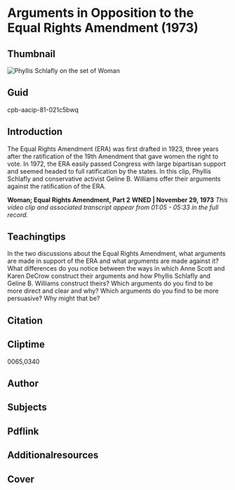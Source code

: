 # Arguments in Opposition to the Equal Rights Amendment (1973)

## Thumbnail

![Phyllis Schlafly on the set of Woman](https://s3.amazonaws.com/americanarchive.org/primary_source_sets/8_Feminism.jpg "Phyllis Schlafly on the set of Woman")


## Guid
cpb-aacip-81-021c5bwq

## Introduction

The Equal Rights Amendment (ERA) was first drafted in 1923, three years after the ratification of the 19th Amendment that gave women the right to vote. In 1972, the ERA easily passed Congress with large bipartisan support and seemed headed to full ratification by the states. In this clip, Phyllis Schlafly and conservative activist Geline B. Williams offer their arguments against the ratification of the ERA.

<b>Woman; Equal Rights Amendment, Part 2</b>
<b>WNED | November 29, 1973</b>
<i>This video clip and associated transcript appear from 01:05 - 05:33 in the full record.</i>

## Teachingtips

In the two discussions about the Equal Rights Amendment, what arguments are made in support of the ERA and what arguments are made against it? What differences do you notice between the ways in which Anne Scott and Karen DeCrow construct their arguments and how Phyllis Schlafly and Geline B. Williams construct theirs? Which arguments do you find to be more direct and clear and why? Which arguments do you find to be more persuasive? Why might that be?

## Citation

## Cliptime

0065,0340

## Author
## Subjects
## Pdflink
## Additionalresources
## Cover
